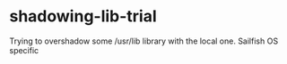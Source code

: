 shadowing-lib-trial
===================

Trying to overshadow some /usr/lib library with the local one. Sailfish OS specific
